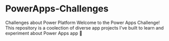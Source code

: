 # PowerApps-Challenges
Challenges about Power Platform
Welcome to the Power Apps Challenge! This repository is a coolection of diverse app projects I've built to learn and experiment about Power Apps app 🚀
